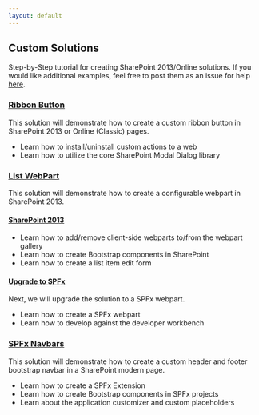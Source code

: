 ```yaml
---
layout: default
---
```


## Custom Solutions

Step-by-Step tutorial for creating SharePoint 2013/Online solutions. If you would like additional examples, feel free to post them as an issue for help [here](https://github.com/gunjandatta/sprest/issues).

### [Ribbon Button](https://github.com/gunjandatta/sp-ribbonbtn/wiki)

This solution will demonstrate how to create a custom ribbon button in SharePoint 2013 or Online (Classic) pages.

* Learn how to install/uninstall custom actions to a web
* Learn how to utilize the core SharePoint Modal Dialog library

### [List WebPart](https://github.com/gunjandatta/sp-listwebpart/wiki)

This solution will demonstrate how to create a configurable webpart in SharePoint 2013. 

#### [SharePoint 2013](https://github.com/gunjandatta/sp-listwebpart/wiki)

* Learn how to add/remove client-side webparts to/from the webpart gallery
* Learn how to create Bootstrap components in SharePoint
* Learn how to create a list item edit form

#### [Upgrade to SPFx](https://github.com/gunjandatta/sp-listwebpart/wiki/Step-9)

Next, we will upgrade the solution to a SPFx webpart.

* Learn how to create a SPFx webpart
* Learn how to develop against the developer workbench

### [SPFx Navbars](https://github.com/gunjandatta/spfx-navbar/wiki)

This solution will demonstrate how to create a custom header and footer bootstrap navbar in a SharePoint modern page.

* Learn how to create a SPFx Extension
* Learn how to create Bootstrap components in SPFx projects
* Learn about the application customizer and custom placeholders